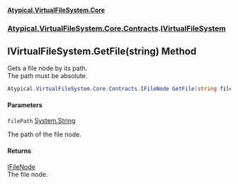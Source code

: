 #### [Atypical.VirtualFileSystem.Core](VirtualFileSystem.md 'VirtualFileSystem')
### [Atypical.VirtualFileSystem.Core.Contracts](VirtualFileSystem.md#Atypical.VirtualFileSystem.Core.Contracts 'Atypical.VirtualFileSystem.Core.Contracts').[IVirtualFileSystem](IVirtualFileSystem.md 'Atypical.VirtualFileSystem.Core.Contracts.IVirtualFileSystem')

## IVirtualFileSystem.GetFile(string) Method

Gets a file node by its path.  
The path must be absolute.

```csharp
Atypical.VirtualFileSystem.Core.Contracts.IFileNode GetFile(string filePath);
```
#### Parameters

<a name='Atypical.VirtualFileSystem.Core.Contracts.IVirtualFileSystem.GetFile(string).filePath'></a>

`filePath` [System.String](https://docs.microsoft.com/en-us/dotnet/api/System.String 'System.String')

The path of the file node.

#### Returns
[IFileNode](IFileNode.md 'Atypical.VirtualFileSystem.Core.Contracts.IFileNode')  
The file node.